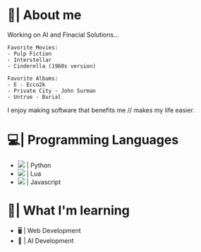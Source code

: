 # 💖| About me
Working on AI and Finacial Solutions...

    Favorite Movies:
    - Pulp Fiction
    - Interstellar
    - Cinderella (1960s version)
    
    Favorite Albums:
    - E - Ecco2k
    - Private City - John Surman
    - Untrue - Burial

I enjoy making software that benefits me // makes my life easier.

# 💻| Programming Languages
- ![](https://github.com/abrahamcalf/programming-languages-logos/blob/master/src/python/python_16x16.png) | Python
- ![](https://github.com/abrahamcalf/programming-languages-logos/blob/master/src/lua/lua_16x16.png) | Lua
- ![](https://github.com/abrahamcalf/programming-languages-logos/blob/master/src/javascript/javascript_16x16.png) | Javascript

# 💭| What I'm learning
- 🖥 | Web Development
- 🤖 | AI Development
